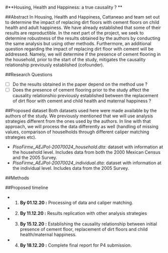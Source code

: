 #**Housing, Health and Happiness: a true causality ? **

##Abstract
In Housing, Health and Happiness, Cattaneao and team set out to determine the impact of replacing dirt floors with cement floors on child health and adult happiness. We have already established that some of their results are reproductible. In the next part of the project, we seek to determine robustness of the results obtained by the authors by conducting the same analysis but using other methods. Furthermore, an additional question regarding the impact of replacing dirt floor with cement will be addressed. Namely, we will determine if the presence of cement flooring in the household, prior to the start of the study, mitigates the causality relationship previously established (cofounder).  

##Research Questions
- [ ] Do the results obtained in the paper depend on the method use ? 
- [ ] Does the presence of cement flooring prior to the study affect the causality relationshio previously established between the replacement of dirt floor with cement and child health and maternal happiness ? 

##Proposed dataset
Both datasets used here were made available by the authors of the study. We previously mentioned that we will use analysis strategies different from the ones used by the authors. In line with that approach, we will process the data differently as well (handling of missing values, comparison of houselholds through different caliper matching strategies etc). 
- *PisoFirme_AEJPol-20070024_household.dta*: dataset with information at the household level. Includes data from both the 2000 Mexican Census and the 2005 Survey. 
- *PisoFirme_AEJPol-20070024_individual.dta*: dataset with information at the individual level. Includes data from the 2005 Survey.

##Methods

##Proposed timeline
- 1. **By 01.12.20 :** Processing of data and caliper matching. 
- 2. **By 11.12.20 :** Results replication with other analysis strategies 
- 3. **By 15.12.20 :** Establishing the causality relationship between initial presence of cement floor, replacement of dirt floors and child health/maternal happiness. 
- 4. **By 18.12.20 :** Complete final report for P4 submission.

